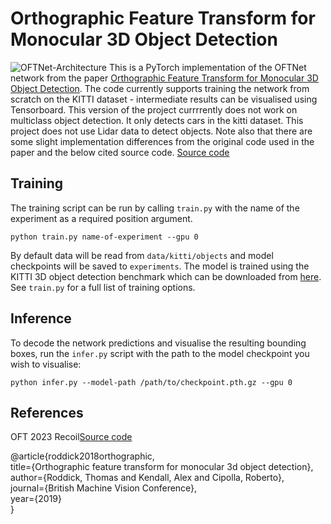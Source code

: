 # Orthographic Feature Transform for Monocular 3D Object Detection

![OFTNet-Architecture](https://github.com/tom-roddick/oft/raw/master/architecture.png "OFTNet-Architecture")
This is a PyTorch implementation of the OFTNet network from the paper [Orthographic Feature Transform for Monocular 3D Object Detection](https://arxiv.org/abs/1811.08188). The code currently supports training the network from scratch on the KITTI dataset - intermediate results can be visualised using Tensorboard. This version of the project currrrently does not work on multiclass object detection. It only detects cars in the kitti dataset. This project does not use Lidar data to detect objects. Note also that there are some slight implementation differences from the original code used in the paper and the below cited source code.
[Source code](https://github.com/tom-roddick/oft/)

## Training
The training script can be run by calling `train.py` with the name of the experiment as a required position argument. 
```
python train.py name-of-experiment --gpu 0
```
By default data will be read from `data/kitti/objects` and model checkpoints will be saved to `experiments`. The model is trained using the KITTI 3D object detection benchmark which can be downloaded from [here](http://www.cvlibs.net/datasets/kitti/eval_object.php?obj_benchmark=3d). See `train.py` for a full list of training options.

## Inference
To decode the network predictions and visualise the resulting bounding boxes, run the `infer.py` script with the path to the model checkpoint you wish to visualise:
```
python infer.py --model-path /path/to/checkpoint.pth.gz --gpu 0
```

## References
OFT 2023 Recoil[Source code](https://github.com/tom-roddick/oft/)

@article{roddick2018orthographic,  
  title={Orthographic feature transform for monocular 3d object detection},  
  author={Roddick, Thomas and Kendall, Alex and Cipolla, Roberto},  
  journal={British Machine Vision Conference},  
  year={2019}  
}

